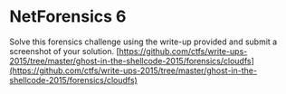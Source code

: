 # NetForensics 6

Solve this forensics challenge using the write-up provided and submit a screenshot of your solution. [https://github.com/ctfs/write-ups-2015/tree/master/ghost-in-the-shellcode-2015/forensics/cloudfs](https://github.com/ctfs/write-ups-2015/tree/master/ghost-in-the-shellcode-2015/forensics/cloudfs)

